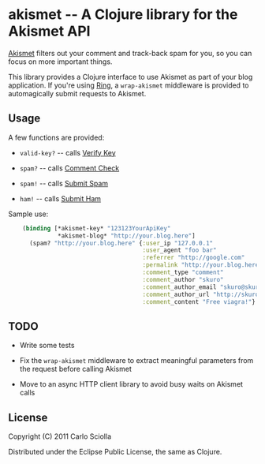 # akismet -- A Clojure library for the Akismet API

[Akismet](http://akismet.com/) filters out your comment and track-back spam for you, so you can focus on more important things.

This library provides a Clojure interface to use Akismet as part of your blog application. If you're using [Ring](https://github.com/mmcgrana/ring), a `wrap-akismet` middleware is provided to automagically submit requests to Akismet.

## Usage

A few functions are provided:

- `valid-key?` -- calls [Verify Key](http://akismet.com/development/api/#verify-key)

- `spam?` -- calls [Comment Check](http://akismet.com/development/api/#comment-check)

- `spam!` -- calls [Submit Spam](http://akismet.com/development/api/#submit-spam)

- `ham!` -- calls [Submit Ham](http://akismet.com/development/api/#submit-ham)

Sample use:

```clojure
    (binding [*akismet-key* "123123YourApiKey"
              *akismet-blog* "http://your.blog.here"]
      (spam? "http://your.blog.here" {:user_ip "127.0.0.1"
                                      :user_agent "foo bar"
                                      :referrer "http://google.com"
                                      :permalink "http://your.blog.here/1"
                                      :comment_type "comment"
                                      :comment_author "skuro"
                                      :comment_author_email "skuro@skuro.tk"
                                      :comment_author_url "http://skuro.tk"
                                      :comment_content "Free viagra!"}
```

## TODO

- Write some tests

- Fix the `wrap-akismet` middleware to extract meaningful parameters from the request before calling Akismet

- Move to an async HTTP client library to avoid busy waits on Akismet calls

## License

Copyright (C) 2011 Carlo Sciolla

Distributed under the Eclipse Public License, the same as Clojure.
